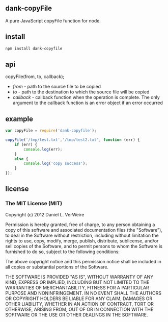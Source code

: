dank-copyFile
-------------

A pure JavaScript copyFile function for node.


install
-------

```bash
npm install dank-copyfile
```

api
---

copyFile(from, to, callback);

* _from_ - path to the source file to be copied
* _to_  - path to the destination to which the source file will be copied
* _callback_ - callback function when the operation is complete. The only
	argument to the callback function is an error object if an error 
	occurred

example
-------

```javascript
var copyFile = require('dank-copyfile');

copyFile('/tmp/test.txt','/tmp/test2.txt', function (err) {
	if (err) {
		console.log(err);
	}
	else {
		console.log('copy success');
	}
});
```

license
-------

### The MIT License (MIT)


Copyright (c) 2012 Daniel L. VerWeire

Permission is hereby granted, free of charge, to any person obtaining
a copy of this software and associated documentation files (the
"Software"), to deal in the Software without restriction, including
without limitation the rights to use, copy, modify, merge, publish,
distribute, sublicense, and/or sell copies of the Software, and to
permit persons to whom the Software is furnished to do so, subject to
the following conditions:

The above copyright notice and this permission notice shall be
included in all copies or substantial portions of the Software.

THE SOFTWARE IS PROVIDED "AS IS", WITHOUT WARRANTY OF ANY KIND,
EXPRESS OR IMPLIED, INCLUDING BUT NOT LIMITED TO THE WARRANTIES OF
MERCHANTABILITY, FITNESS FOR A PARTICULAR PURPOSE AND NONINFRINGEMENT.
IN NO EVENT SHALL THE AUTHORS OR COPYRIGHT HOLDERS BE LIABLE FOR ANY
CLAIM, DAMAGES OR OTHER LIABILITY, WHETHER IN AN ACTION OF CONTRACT,
TORT OR OTHERWISE, ARISING FROM, OUT OF OR IN CONNECTION WITH THE
SOFTWARE OR THE USE OR OTHER DEALINGS IN THE SOFTWARE.
